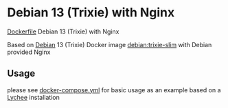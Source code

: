 # Debian 13 (Trixie) with Nginx
[Dockerfile](https://github.com/mdoerges/debian-trixie-nginx/blob/master/Dockerfile) Debian 13 (Trixie) with Nginx

Based on [Debian](https://hub.docker.com/_/debian) 13 (Trixie) Docker image [debian:trixie-slim](https://github.com/debuerreotype/docker-debian-artifacts/blob/c6274d8b402b7e394a69b9e0496df4c0df5efffe/trixie/slim/Dockerfile) with Debian provided Nginx

## Usage
please see [docker-compose.yml](https://github.com/mdoerges/debian-trixie-nginx/blob/master/docker-compose.yml) for basic usage as an example based on a [Lychee](https://github.com/LycheeOrg/Lychee/) installation
